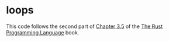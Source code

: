 # loops

This code follows the second part of [Chapter 3.5](https://doc.rust-lang.org/nightly/book/ch03-05-control-flow.html) of the [The Rust Programming Language](https://doc.rust-lang.org/nightly/book) book.
